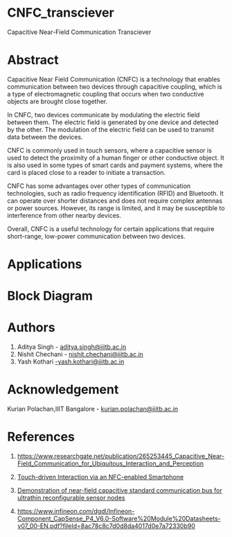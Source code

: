 # CNFC_transciever    
Capacitive Near-Field Communication Transciever    

# Abstract    

Capacitive Near Field Communication (CNFC) is a technology that enables communication between two devices through capacitive coupling, which is a type of electromagnetic coupling that occurs when two conductive objects are brought close together.

In CNFC, two devices communicate by modulating the electric field between them. The electric field is generated by one device and detected by the other. The modulation of the electric field can be used to transmit data between the devices.

CNFC is commonly used in touch sensors, where a capacitive sensor is used to detect the proximity of a human finger or other conductive object. It is also used in some types of smart cards and payment systems, where the card is placed close to a reader to initiate a transaction.

CNFC has some advantages over other types of communication technologies, such as radio frequency identification (RFID) and Bluetooth. It can operate over shorter distances and does not require complex antennas or power sources. However, its range is limited, and it may be susceptible to interference from other nearby devices.

Overall, CNFC is a useful technology for certain applications that require short-range, low-power communication between two devices.    

# Applications   
# Block Diagram   

# Authors
1. Aditya Singh - aditya.singh@iiitb.ac.in
2. Nishit Chechani - nishit.chechani@iiitb.ac.in
3. Yash Kothari -yash.kothari@iiitb.ac.in

# Acknowledgement  
Kurian Polachan,IIIT Bangalore - kurian.polachan@iiitb.ac.in

# References   
1. https://www.researchgate.net/publication/265253445_Capacitive_Near-Field_Communication_for_Ubiquitous_Interaction_and_Perception

2. [Touch-driven Interaction via an NFC-enabled Smartphone](https://ieeexplore.ieee.org/stamp/stamp.jsp?tp=&arnumber=6197548)

3. [Demonstration of near-field capacitive standard
communication bus for ultrathin reconfigurable
sensor nodes](https://ieeexplore.ieee.org/stamp/stamp.jsp?tp=&arnumber=9781573)

4. https://www.infineon.com/dgdl/Infineon-Component_CapSense_P4_V6.0-Software%20Module%20Datasheets-v07_00-EN.pdf?fileId=8ac78c8c7d0d8da4017d0e7a72330b90
